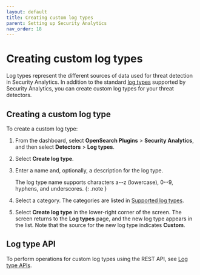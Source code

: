 ```yaml
---
layout: default
title: Creating custom log types
parent: Setting up Security Analytics
nav_order: 18
---
```



# Creating custom log types

Log types represent the different sources of data used for threat detection in Security Analytics. In addition to the standard [log types]({{site.url}}{{site.baseurl}}/security-analytics/sec-analytics-config/log-types/) supported by Security Analytics, you can create custom log types for your threat detectors.

## Creating a custom log type

To create a custom log type: 
1. From the dashboard, select **OpenSearch Plugins** > **Security Analytics**, and then select **Detectors** > **Log types**.
1. Select **Create log type**.
1. Enter a name and, optionally, a description for the log type.
   
   The log type name supports characters a--z (lowercase), 0--9, hyphens, and underscores.
   {: .note }
   
1. Select a category. The categories are listed in [Supported log types]({{site.url}}{{site.baseurl}}/security-analytics/sec-analytics-config/log-types/).
1. Select **Create log type** in the lower-right corner of the screen. The screen returns to the **Log types** page, and the new log type appears in the list. Note that the source for the new log type indicates **Custom**.

## Log type API

To perform operations for custom log types using the REST API, see [Log type APIs]({{site.url}}{{site.baseurl}}/security-analytics/api-tools/log-type-api/).

